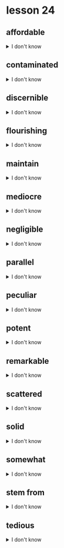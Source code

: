 # lesson 24

## affordable
<details>
<summary>I don't know</summary>

+ adv. &nbsp; &nbsp; affordably

+ v. &nbsp; &nbsp; afford

+ adj. &nbsp; &nbsp; able to be done, usually referring to something you can do without damage or loss

+ syn. &nbsp; &nbsp; economical

</details>

## contaminated
<details>
<summary>I don't know</summary>

+ v. &nbsp; &nbsp; contaminate

+ n. &nbsp; &nbsp; contamination

+ adj. &nbsp; &nbsp; to make something impure by adding something dirty or a poisonous substance

+ syn. &nbsp; &nbsp; pollute

</details>

## discernible
<details>
<summary>I don't know</summary>

+ adv. &nbsp; &nbsp; discernibly

+ v. &nbsp; &nbsp; discern

+ n. &nbsp; &nbsp; discernment

+ adj. &nbsp; &nbsp; noticeable; easily seen

+ syn. &nbsp; &nbsp; detectable

</details>

## flourishing
<details>
<summary>I don't know</summary>

+ v. &nbsp; &nbsp; flourish

+ adj. &nbsp; &nbsp; active and growing; healthy

+ syn. &nbsp; &nbsp; thriving

</details>

## maintain
<details>
<summary>I don't know</summary>

+ n. &nbsp; &nbsp; maintenance

+ v. &nbsp; &nbsp; to support; to keep in good condition

+ syn. &nbsp; &nbsp; preserve

</details>

## mediocre
<details>
<summary>I don't know</summary>

+ n. &nbsp; &nbsp; mediocrity

+ adj. &nbsp; &nbsp; of average quality; not good or bad

+ syn. &nbsp; &nbsp; average

</details>

## negligible
<details>
<summary>I don't know</summary>

+ adv. &nbsp; &nbsp; negligibly

+ adj. &nbsp; &nbsp; hardly noticeable; scarcely detectable

+ n. &nbsp; &nbsp; negligence

+ v. &nbsp; &nbsp; to ignore; to give little attention

+ syn. &nbsp; &nbsp; insignificant

</details>

## parallel
<details>
<summary>I don't know</summary>

+ v. &nbsp; &nbsp; parallel

+ adj. &nbsp; &nbsp; being almost of the same type or time; comparable

+ syn. &nbsp; &nbsp; similar

</details>

## peculiar
<details>
<summary>I don't know</summary>

+ adv. &nbsp; &nbsp; peculiarly

+ n. &nbsp; &nbsp; peculiarity

+ adj. &nbsp; &nbsp; unusual; uncommon

+ syn. &nbsp; &nbsp; strange

</details>

## potent
<details>
<summary>I don't know</summary>

+ adj. &nbsp; &nbsp; very strong

+ syn. &nbsp; &nbsp; powerful

</details>

## remarkable
<details>
<summary>I don't know</summary>

+ adv. &nbsp; &nbsp; remarkably

+ adj. &nbsp; &nbsp; worthy of mention; uncommon

+ syn. &nbsp; &nbsp; exceptional

</details>

## scattered
<details>
<summary>I don't know</summary>

+ v. &nbsp; &nbsp; scatter

+ adj. &nbsp; &nbsp; spread out or separated widely

+ syn. &nbsp; &nbsp; dispersed

</details>

## solid
<details>
<summary>I don't know</summary>

+ adv. &nbsp; &nbsp; solidly

+ v. &nbsp; &nbsp; solidify

+ n. &nbsp; &nbsp; solidification

+ adj. &nbsp; &nbsp; having good quality; being well made, firm; not a gas or liquid

+ syn. &nbsp; &nbsp; steady

</details>

## somewhat
<details>
<summary>I don't know</summary>

+ adj. &nbsp; &nbsp; a little

+ syn. &nbsp; &nbsp; slight

</details>

## stem from
<details>
<summary>I don't know</summary>

+ ph. v. &nbsp; &nbsp; to emerge or develop from something

+ syn. &nbsp; &nbsp; originate

</details>

## tedious
<details>
<summary>I don't know</summary>

+ adv. &nbsp; &nbsp; tediously

+ n. &nbsp; &nbsp; tedium

+ adj. &nbsp; &nbsp; long and tiring

+ syn. &nbsp; &nbsp; monotonous

</details>
